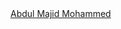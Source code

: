 <script src="https://platform.linkedin.com/badges/js/profile.js" async defer type="text/javascript"></script>
<div class="badge-base LI-profile-badge" data-locale="en_US" data-size="medium" data-theme="light" data-type="HORIZONTAL" data-vanity="3bdulmajid" data-version="v1"><a class="badge-base__link LI-simple-link" href="https://in.linkedin.com/in/3bdulmajid?trk=profile-badge">Abdul Majid Mohammed</a></div>
